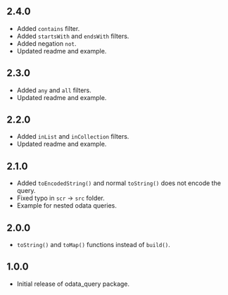 ## 2.4.0

* Added `contains` filter.
* Added `startsWith` and `endsWith` filters.
* Added negation `not`.
* Updated readme and example.
  
## 2.3.0

* Added `any` and `all` filters.
* Updated readme and example.

## 2.2.0

* Added `inList` and `inCollection` filters.
* Updated readme and example.

## 2.1.0

* Added `toEncodedString()` and normal `toString()` does not encode the query.
* Fixed typo in `scr` -> `src` folder.
* Example for nested odata queries.

## 2.0.0

* `toString()` and `toMap()` functions instead of `build()`.

## 1.0.0

* Initial release of odata_query package.
